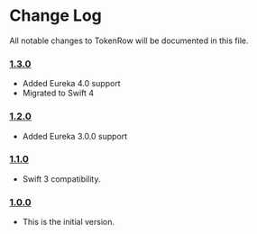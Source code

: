 # Change Log
All notable changes to TokenRow will be documented in this file.

### [1.3.0](https://github.com/EurekaCommunity/TokenRow/releases/tag/1.3.0)
<!-- Released on 2018-02-01. -->

* Added Eureka 4.0 support
* Migrated to Swift 4

### [1.2.0](https://github.com/EurekaCommunity/TokenRow/releases/tag/1.2.0)
<!-- Released on 2017-04-26. -->

* Added Eureka 3.0.0 support

### [1.1.0](https://github.com/EurekaCommunity/TokenRow/releases/tag/1.0.0)
<!-- Released on 2016-10-07. -->

* Swift 3 compatibility.

### [1.0.0](https://github.com/EurekaCommunity/TokenRow/releases/tag/1.0.0)
<!-- Released on 2016-09-09. -->

* This is the initial version.

[xmartlabs]: https://xmartlabs.com
